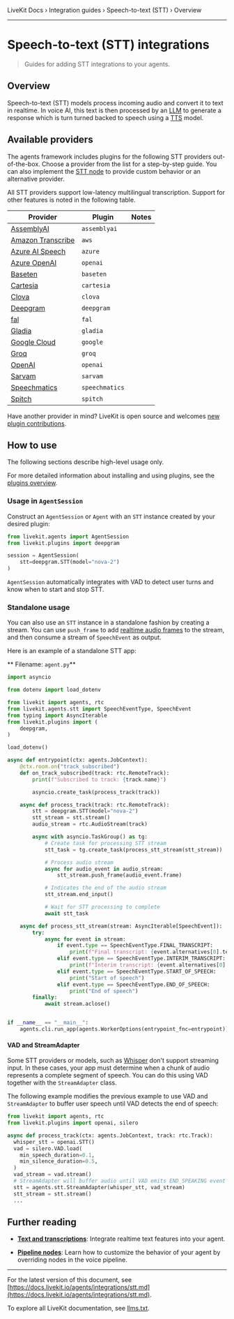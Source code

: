 LiveKit Docs › Integration guides › Speech-to-text (STT) › Overview

---

# Speech-to-text (STT) integrations

> Guides for adding STT integrations to your agents.

## Overview

Speech-to-text (STT) models process incoming audio and convert it to text in realtime. In voice AI, this text is then processed by an [LLM](https://docs.livekit.io/agents/integrations/llm.md) to generate a response which is turn turned backed to speech using a [TTS](https://docs.livekit.io/agents/integrations/tts.md) model.

## Available providers

The agents framework includes plugins for the following STT providers out-of-the-box. Choose a provider from the list for a step-by-step guide. You can also implement the [STT node](https://docs.livekit.io/agents/build/nodes.md#stt-node) to provide custom behavior or an alternative provider.

All STT providers support low-latency multilingual transcription. Support for other features is noted in the following table.

| Provider | Plugin | Notes |
| -------- | ------ | ----- |
| [AssemblyAI](https://docs.livekit.io/agents/integrations/stt/assemblyai.md) | `assemblyai` |  |
| [Amazon Transcribe](https://docs.livekit.io/agents/integrations/stt/aws.md) | `aws` |  |
| [Azure AI Speech](https://docs.livekit.io/agents/integrations/stt/azure.md) | `azure` |  |
| [Azure OpenAI](https://docs.livekit.io/agents/integrations/stt/azure-openai.md) | `openai` |  |
| [Baseten](https://docs.livekit.io/agents/integrations/stt/baseten.md) | `baseten` |  |
| [Cartesia](https://docs.livekit.io/agents/integrations/stt/cartesia.md) | `cartesia` |  |
| [Clova](https://docs.livekit.io/agents/integrations/stt/clova.md) | `clova` |  |
| [Deepgram](https://docs.livekit.io/agents/integrations/stt/deepgram.md) | `deepgram` |  |
| [fal](https://docs.livekit.io/agents/integrations/stt/fal.md) | `fal` |  |
| [Gladia](https://docs.livekit.io/agents/integrations/stt/gladia.md) | `gladia` |  |
| [Google Cloud](https://docs.livekit.io/agents/integrations/stt/google.md) | `google` |  |
| [Groq](https://docs.livekit.io/agents/integrations/stt/groq.md) | `groq` |  |
| [OpenAI](https://docs.livekit.io/agents/integrations/stt/openai.md) | `openai` |  |
| [Sarvam](https://docs.livekit.io/agents/integrations/stt/sarvam.md) | `sarvam` |  |
| [Speechmatics](https://docs.livekit.io/agents/integrations/stt/speechmatics.md) | `speechmatics` |  |
| [Spitch](https://docs.livekit.io/agents/integrations/stt/spitch.md) | `spitch` |  |

Have another provider in mind? LiveKit is open source and welcomes [new plugin contributions](https://docs.livekit.io/agents/integrations.md#contribute).

## How to use

The following sections describe high-level usage only.

For more detailed information about installing and using plugins, see the [plugins overview](https://docs.livekit.io/agents/integrations.md#install).

### Usage in `AgentSession`

Construct an `AgentSession` or `Agent` with an `STT` instance created by your desired plugin:

```python
from livekit.agents import AgentSession
from livekit.plugins import deepgram

session = AgentSession(
    stt=deepgram.STT(model="nova-2")
)

```

`AgentSession` automatically integrates with VAD to detect user turns and know when to start and stop STT.

### Standalone usage

You can also use an `STT` instance in a standalone fashion by creating a stream. You can use `push_frame` to add [realtime audio frames](https://docs.livekit.io/home/client/tracks.md) to the stream, and then consume a stream of `SpeechEvent` as output.

Here is an example of a standalone STT app:

** Filename: `agent.py`**

```python
import asyncio

from dotenv import load_dotenv

from livekit import agents, rtc
from livekit.agents.stt import SpeechEventType, SpeechEvent
from typing import AsyncIterable
from livekit.plugins import (
    deepgram,
)

load_dotenv()

async def entrypoint(ctx: agents.JobContext):
    @ctx.room.on("track_subscribed")
    def on_track_subscribed(track: rtc.RemoteTrack):
        print(f"Subscribed to track: {track.name}")

        asyncio.create_task(process_track(track))

    async def process_track(track: rtc.RemoteTrack):
        stt = deepgram.STT(model="nova-2")
        stt_stream = stt.stream()
        audio_stream = rtc.AudioStream(track)

        async with asyncio.TaskGroup() as tg:
            # Create task for processing STT stream
            stt_task = tg.create_task(process_stt_stream(stt_stream))

            # Process audio stream
            async for audio_event in audio_stream:
                stt_stream.push_frame(audio_event.frame)

            # Indicates the end of the audio stream
            stt_stream.end_input()

            # Wait for STT processing to complete
            await stt_task

    async def process_stt_stream(stream: AsyncIterable[SpeechEvent]):
        try:
            async for event in stream:
                if event.type == SpeechEventType.FINAL_TRANSCRIPT:
                    print(f"Final transcript: {event.alternatives[0].text}")
                elif event.type == SpeechEventType.INTERIM_TRANSCRIPT:
                    print(f"Interim transcript: {event.alternatives[0].text}")
                elif event.type == SpeechEventType.START_OF_SPEECH:
                    print("Start of speech")
                elif event.type == SpeechEventType.END_OF_SPEECH:
                    print("End of speech")
        finally:
            await stream.aclose()


if __name__ == "__main__":
    agents.cli.run_app(agents.WorkerOptions(entrypoint_fnc=entrypoint))


```

#### VAD and StreamAdapter

Some STT providers or models, such as [Whisper](https://github.com/openai/whisper) don't support streaming input. In these cases, your app must determine when a chunk of audio represents a complete segment of speech. You can do this using VAD together with the `StreamAdapter` class.

The following example modifies the previous example to use VAD and `StreamAdapter` to buffer user speech until VAD detects the end of speech:

```python
from livekit import agents, rtc
from livekit.plugins import openai, silero

async def process_track(ctx: agents.JobContext, track: rtc.Track):
  whisper_stt = openai.STT()
  vad = silero.VAD.load(
    min_speech_duration=0.1,
    min_silence_duration=0.5,
  )
  vad_stream = vad.stream()
  # StreamAdapter will buffer audio until VAD emits END_SPEAKING event
  stt = agents.stt.StreamAdapter(whisper_stt, vad_stream)
  stt_stream = stt.stream()
  ...

```

## Further reading

- **[Text and transcriptions](https://docs.livekit.io/agents/build/text.md)**: Integrate realtime text features into your agent.

- **[Pipeline nodes](https://docs.livekit.io/agents/build/nodes.md)**: Learn how to customize the behavior of your agent by overriding nodes in the voice pipeline.

---


For the latest version of this document, see [https://docs.livekit.io/agents/integrations/stt.md](https://docs.livekit.io/agents/integrations/stt.md).

To explore all LiveKit documentation, see [llms.txt](https://docs.livekit.io/llms.txt).